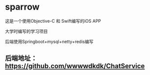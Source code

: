 # sparrow
这是一个使用Objective-C 和 Swift编写的iOS APP

大学时编写的学习项目

后端使用Springboot+mysql+netty+redis编写
## 后端地址：https://github.com/wwwwdkdk/ChatService



